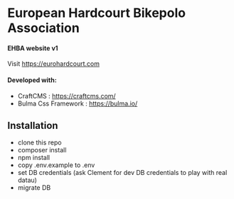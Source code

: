 # European Hardcourt Bikepolo Association

#### EHBA website v1

Visit https://eurohardcourt.com

#### Developed with:
 - CraftCMS : https://craftcms.com/
 - Bulma Css Framework : https://bulma.io/

## Installation

- clone this repo
- composer install
- npm install
- copy .env.example to .env
- set DB credentials (ask Clement for dev DB credentials to play with real datau)
- migrate DB
